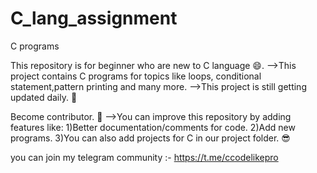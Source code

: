 # C_lang_assignment

C programs 

This repository is for beginner who are new to C language 😄.
-->This project contains C programs for topics like loops, conditional statement,pattern printing and many more.
-->This project is still getting updated daily. 👾

Become contributor. 💫
-->You can improve this repository by adding features like:
   1)Better documentation/comments for code.
   2)Add new programs.
   3)You can also add projects for C in our project folder. 😎
 
 you can join my telegram community :- https://t.me/ccodelikepro
   
  
